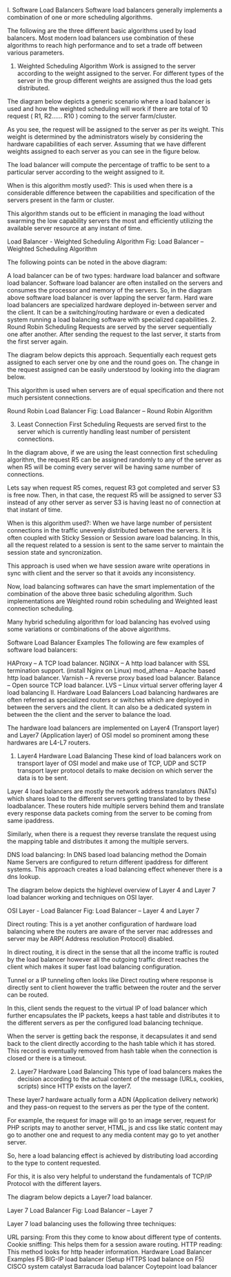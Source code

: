 I. Software Load Balancers
Software load balancers generally implements a combination of one or more scheduling algorithms.

The following are the three different basic algorithms used by load balancers. Most modern load balancers use combination of these algorithms to reach high performance and to set a trade off between various parameters.

1. Weighted Scheduling Algorithm
Work is assigned to the server according to the weight assigned to the server. For different types of the server in the group different weights are assigned thus the load gets distributed.

The diagram below depicts a generic scenario where a load balancer is used and how the weighted scheduling will work if there are total of 10 request ( R1, R2…… R10 ) coming to the server farm/cluster.

As you see, the request will be assigned to the server as per its weight. This weight is determined by the administrators wisely by considering the hardware capabilities of each server. Assuming that we have different weights assigned to each server as you can see in the figure below.

The load balancer will compute the percentage of traffic to be sent to a particular server according to the weight assigned to it.

When is this algorithm mostly used?: This is used when there is a considerable difference between the capabilities and specification of the servers present in the farm or cluster.

This algorithm stands out to be efficient in managing the load without swarming the low capability servers the most and efficiently utilizing the available server resource at any instant of time.

Load Balancer - Weighted Scheduling Algorithm
Fig: Load Balancer – Weighted Scheduling Algorithm

The following points can be noted in the above diagram:

A load balancer can be of two types: hardware load balancer and software load balancer.
Software load balancer are often installed on the servers and consumes the processor and memory of the servers. So, in the diagram above software load balancer is over lapping the server farm.
Hard ware load balancers are specialized hardware deployed in-between server and the client. It can be a switching/routing hardware or even a dedicated system running a load balancing software with specialized capabilities.
2. Round Robin Scheduling
Requests are served by the server sequentially one after another. After sending the request to the last server, it starts from the first server again.

The diagram below depicts this approach. Sequentially each request gets assigned to each server one by one and the round goes on. The change in the request assigned can be easily understood by looking into the diagram below.

This algorithm is used when servers are of equal specification and there not much persistent connections.

Round Robin Load Balancer
Fig: Load Balancer – Round Robin Algorithm

3. Least Connection First Scheduling
Requests are served first to the server which is currently handling least number of persistent connections.

In the diagram above, if we are using the least connection first scheduling algorithm, the request R5 can be assigned randomly to any of the server as when R5 will be coming every server will be having same number of connections.

Lets say when request R5 comes, request R3 got completed and server S3 is free now. Then, in that case, the request R5 will be assigned to server S3 instead of any other server as server S3 is having least no of connection at that instant of time.

When is this algorithm used?: When we have large number of persistent connections in the traffic unevenly distributed between the servers. It is often coupled with Sticky Session or Session aware load balancing. In this, all the request related to a session is sent to the same server to maintain the session state and syncronization.

This approach is used when we have session aware write operations in sync with client and the server so that it avoids any inconsistency.

Now, load balancing softwares can have the smart implementation of the combination of the above three basic scheduling algorithm. Such implementations are Weighted round robin scheduling and Weighted least connection scheduling.

Many hybrid scheduling algorithm for load balancing has evolved using some variations or combinations of the above algorithms.

Software Load Balancer Examples
The following are few examples of software load balancers:

HAProxy – A TCP load balancer.
NGINX – A http load balancer with SSL termination support. (install Nginx on Linux)
mod_athena – Apache based http load balancer.
Varnish – A reverse proxy based load balancer.
Balance – Open source TCP load balancer.
LVS – Linux virtual server offering layer 4 load balancing
II. Hardware Load Balancers
Load balancing hardwares are often referred as specialized routers or switches which are deployed in between the servers and the client. It can also be a dedicated system in between the the client and the server to balance the load.

The hardware load balancers are implemented on Layer4 (Transport layer) and Layer7 (Application layer) of OSI model so prominent among these hardwares are L4-L7 routers.

1. Layer4 Hardware Load Balancing
These kind of load balancers work on transport layer of OSI model and make use of TCP, UDP and SCTP transport layer protocol details to make decision on which server the data is to be sent.

Layer 4 load balancers are mostly the network address translators (NATs) which shares load to the different servers getting translated to by these loadbalancer. These routers hide multiple servers behind them and translate every response data packets coming from the server to be coming from same ipaddress.

Similarly, when there is a request they reverse translate the request using the mapping table and distributes it among the multiple servers.

DNS load balancing: In DNS based load balancing method the Domain Name Servers are configured to return different ipaddress for different systems. This approach creates a load balancing effect whenever there is a dns lookup.

The diagram below depicts the highlevel overview of Layer 4 and Layer 7 load balancer working and techniques on OSI layer.

OSI Layer - Load Balancer
Fig: Load Balancer – Layer 4 and Layer 7

Direct routing: This is a yet another configuration of hardware load balancing where the routers are aware of the server mac addresses and server may be ARP( Address resolution Protocol) disabled.

In direct routing, it is direct in the sense that all the income traffic is routed by the load balancer however all the outgoing traffic direct reaches the client which makes it super fast load balancing configuration.

Tunnel or a IP tunneling often looks like Direct routing where response is directly sent to client however the traffic between the router and the server can be routed.

In this, client sends the request to the virtual IP of load balancer which further encapsulates the IP packets, keeps a hast table and distributes it to the different servers as per the configured load balancing technique.

When the server is getting back the response, it decapsulates it and send back to the client directly according to the hash table which it has stored. This record is eventually removed from hash table when the connection is closed or there is a timeout.

2. Layer7 Hardware Load Balancing
This type of load balancers makes the decision according to the actual content of the message (URLs, cookies, scripts) since HTTP exists on the layer7.

These layer7 hardware actually form a ADN (Application delivery network) and they pass-on request to the servers as per the type of the content.

For example, the request for image will go to an image server, request for PHP scripts may to another server, HTML, js and css like static content may go to another one and request to any media content may go to yet another server.

So, here a load balancing effect is achieved by distributing load according to the type to content requested.

For this, it is also very helpful to understand the fundamentals of TCP/IP Protocol with the different layers.

The diagram below depicts a Layer7 load balancer.

Layer 7 Load Balancer
Fig: Load Balancer – Layer 7

Layer 7 load balancing uses the following three techniques:

URL parsing: From this they come to know about different type of contents.
Cookie sniffing: This helps them for a session aware routing.
HTTP reading: This method looks for http header information.
Hardware Load Balancer Examples
F5 BIG-IP load balancer (Setup HTTPS load balance on F5)
CISCO system catalyst
Barracuda load balancer
Coytepoint load balancer
